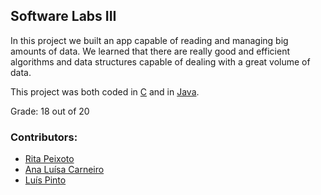 
## Software Labs III

In this project we built an app capable of reading and managing big amounts of data. We learned that there are really good and efficient algorithms and data structures capable of dealing with a great volume of data. 

This project was both coded in [C](https://github.com/rita-peixoto/uminho-lei/tree/main/2YEAR/2nd/LI3/projetoC) and in [Java](https://github.com/rita-peixoto/uminho-lei/tree/main/2YEAR/2nd/LI3/projetoJava).

Grade: 18 out of 20

### Contributors:
- [Rita Peixoto](https://github.com/rita-peixoto)
- [Ana Luísa Carneiro](https://github.com/Analucar)
- [Luís Pinto](https://github.com/L-Pinto)

